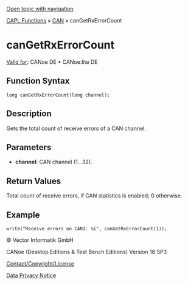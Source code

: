 [Open topic with navigation](../../../../../CANoeDEFamily.htm#Topics/CAPLFunctions/CAN/Functions/CAPLfunctionCanGetRxErrorCount.md)

[CAPL Functions](../../CAPLfunctions.md) » [CAN](../CAPLfunctionsCANOverview.md) » canGetRxErrorCount

# canGetRxErrorCount

[Valid for](../../../Shared/FeatureAvailability.md): CANoe DE • CANoe:lite DE

## Function Syntax

```plaintext
long canGetRxErrorCount(long channel);
```

## Description

Gets the total count of receive errors of a CAN channel.

## Parameters

- **channel**: CAN channel (1…32).

## Return Values

Total count of receive errors, if CAN statistics is enabled; 0 otherwise.

## Example

```plaintext
write("Receive errors on CAN1: %i", canGetRxErrorCount(1));
```

© Vector Informatik GmbH

CANoe (Desktop Editions & Test Bench Editions) Version 18 SP3

[Contact/Copyright/License](../../../Shared/ContactCopyrightLicense.md)

[Data Privacy Notice](https://www.vector.com/int/en/company/get-info/privacy-policy/)